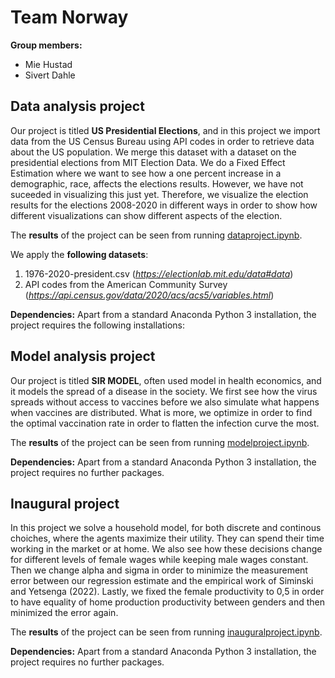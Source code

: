 # Team Norway

**Group members:**
- Mie Hustad
- Sivert Dahle


## Data analysis project

Our project is titled **US Presidential Elections**, and in this project we import data from the US Census Bureau using API codes in order to retrieve data about the US population. We merge this dataset with a dataset on the presidential elections from MIT Election Data. We do a Fixed Effect Estimation where we want to see how a one percent increase in a demographic, race, affects the elections results. However, we have not suceeded in visualizing this just yet. Therefore, we visualize the election results for the elections 2008-2020 in different ways in order to show how different visualizations can show different aspects of the election. 

The **results** of the project can be seen from running [dataproject.ipynb](dataproject.ipynb).

We apply the **following datasets**:

1. 1976-2020-president.csv (*https://electionlab.mit.edu/data#data*) 
2. API codes from the American Community Survey (*https://api.census.gov/data/2020/acs/acs5/variables.html*)

**Dependencies:** Apart from a standard Anaconda Python 3 installation, the project requires the following installations:

## Model analysis project

Our project is titled **SIR MODEL**, often used model in health economics, and it models the spread of a disease in the society. We first see how the virus spreads without access to vaccines before we also simulate what happens when vaccines are distributed. What is more, we optimize in order to find the optimal vaccination rate in order to flatten the infection curve the most. 

The **results** of the project can be seen from running [modelproject.ipynb](modelproject.ipynb).

**Dependencies:** Apart from a standard Anaconda Python 3 installation, the project requires no further packages.

## Inaugural project
In this project we solve a household model, for both discrete and continous choiches, where the agents maximize their utility. They can spend their time working in the market or at home. We also see how these decisions change for different levels of female wages while keeping male wages constant. Then we change alpha and sigma in order to minimize the measurement error between our regression estimate and the empirical work of Siminski and Yetsenga (2022). Lastly, we fixed the female productivity to 0,5 in order to have equality of home production productivity between genders and then minimized the error again.

The **results** of the project can be seen from running [inauguralproject.ipynb](inauguralproject.ipynb).

**Dependencies:** Apart from a standard Anaconda Python 3 installation, the project requires no further packages.
